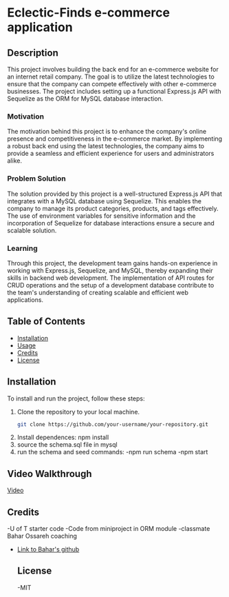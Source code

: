 # Eclectic-Finds e-commerce application

## Description

This project involves building the back end for an e-commerce website for an internet retail company. The goal is to utilize the latest technologies to ensure that the company can compete effectively with other e-commerce businesses. The project includes setting up a functional Express.js API with Sequelize as the ORM for MySQL database interaction.

### Motivation
The motivation behind this project is to enhance the company's online presence and competitiveness in the e-commerce market. By implementing a robust back end using the latest technologies, the company aims to provide a seamless and efficient experience for users and administrators alike.

### Problem Solution
The solution provided by this project is a well-structured Express.js API that integrates with a MySQL database using Sequelize. This enables the company to manage its product categories, products, and tags effectively. The use of environment variables for sensitive information and the incorporation of Sequelize for database interactions ensure a secure and scalable solution.

### Learning
Through this project, the development team gains hands-on experience in working with Express.js, Sequelize, and MySQL, thereby expanding their skills in backend web development. The implementation of API routes for CRUD operations and the setup of a development database contribute to the team's understanding of creating scalable and efficient web applications.

## Table of Contents

- [Installation](#installation)
- [Usage](#usage)
- [Credits](#credits)
- [License](#license)

## Installation

To install and run the project, follow these steps:

1. Clone the repository to your local machine.
   ```bash
   git clone https://github.com/your-username/your-repository.git

2. Install dependences: npm install
3. source the schema.sql file in mysql
4. run the schema and seed commands:
   -npm run schema
   -npm start

## Video Walkthrough
[Video](https://watch.screencastify.com/v/R5vvhvvbIODrEO36nqbm)

## Credits
-U of T starter code
-Code from miniproject in ORM module
-classmate Bahar Ossareh coaching
- [Link to Bahar's github](https://github.com/bahossdev)

  ## License
  -MIT



   
